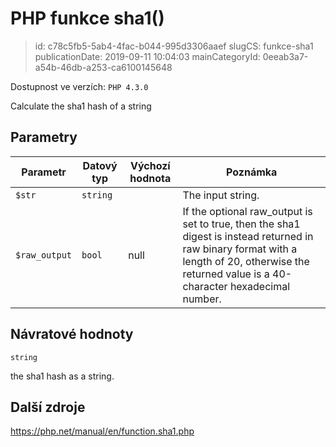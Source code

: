 PHP funkce sha1()
================================

> id: c78c5fb5-5ab4-4fac-b044-995d3306aaef
> slugCS: funkce-sha1
> publicationDate: 2019-09-11 10:04:03
> mainCategoryId: 0eeab3a7-a54b-46db-a253-ca6100145648

Dostupnost ve verzích: `PHP 4.3.0`

Calculate the sha1 hash of a string


Parametry
--------------

| Parametr | Datový typ | Výchozí hodnota | Poznámka |
|-----|-----|-----|-----|
| `$str` | `string` |  | The input string. |
| `$raw_output` | `bool` | null | If the optional raw_output is set to true, then the sha1 digest is instead returned in raw binary format with a length of 20, otherwise the returned value is a 40-character hexadecimal number. |


Návratové hodnoty
----------------

`string`

the sha1 hash as a string.

Další zdroje
------------

https://php.net/manual/en/function.sha1.php
